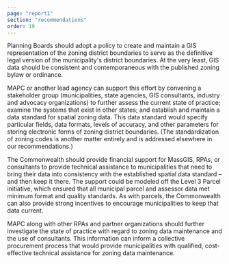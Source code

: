 ```yaml
---
page: "report1"
section: "recommendations"
order: 19
---
```

Planning Boards should adopt a policy to create and maintain a GIS representation of the zoning district boundaries to serve as the definitive legal version of the municipality's district boundaries. At the very least, GIS data should be consistent and contemporaneous with the published zoning bylaw or ordinance.

MAPC or another lead agency can support this effort by convening a stakeholder group (municipalities, state agencies, GIS consultants, industry and advocacy organizations) to further assess the current state of practice; examine the systems that exist in other states; and establish and maintain a data standard for spatial zoning data. This data standard would specify particular fields, data formats, levels of accuracy, and other parameters for storing electronic forms of zoning district boundaries. (The standardization of zoning codes is another matter entirely and is addressed elsewhere in our recommendations.)

The Commonwealth should provide financial support for MassGIS, RPAs, or consultants to provide technical assistance to municipalities that need to bring their data into consistency with the established spatial data standard – and then keep it there. The support could be modeled off the Level 3 Parcel initiative, which ensured that all municipal parcel and assessor data met minimum format and quality standards. As with parcels, the Commonwealth can also provide strong incentives to encourage municipalities to keep that data current.

MAPC along with other RPAs and partner organizations should further investigate the state of practice with regard to zoning data maintenance and the use of consultants. This information can inform a collective procurement process that would provide municipalities with qualified, cost-effective technical assistance for zoning data maintenance.